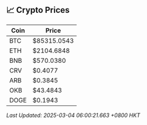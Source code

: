 ## 📈 Crypto Prices

| Coin | Price |
| ---- | ----- |
| BTC | $85315.0543 |
| ETH | $2104.6848 |
| BNB | $570.0380 |
| CRV | $0.4077 |
| ARB | $0.3845 |
| OKB | $43.4843 |
| DOGE | $0.1943 |

_Last Updated: 2025-03-04 06:00:21.663 +0800 HKT_